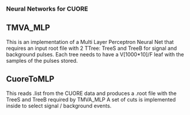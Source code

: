 ### Neural Networks for CUORE

## TMVA_MLP
This is an implementation of a Multi Layer Perceptron Neural Net that requires an input root file with 2 TTree: TreeS and TreeB
for signal and background pulses. Each tree needs to have a V[1000*10]/F leaf with the samples of the pulses stored.

## CuoreToMLP
This reads .list from the CUORE data and produces a .root file with the TreeS and TreeB required by TMVA_MLP
A set of cuts is implemented inside to select signal / background events.

